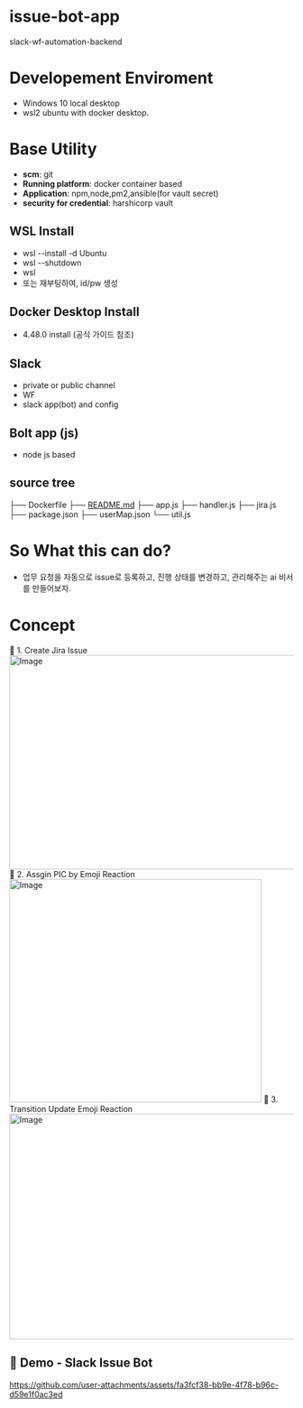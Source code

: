 # issue-bot-app
slack-wf-automation-backend
# Developement Enviroment

- Windows 10 local desktop
- wsl2 ubuntu with docker desktop.

# Base Utility

- **scm**: git
- **Running platform**: docker container based
- **Application**: npm,node,pm2,ansible(for vault secret)
- **security for credential**: harshicorp vault

## WSL Install

- wsl --install -d Ubuntu
- wsl --shutdown
- wsl
- 또는 재부팅하여, id/pw 생성

## Docker Desktop Install

- 4.48.0 install (공식 가이드 참조)

## Slack

- private or public channel
- WF
- slack app(bot) and  config

## Bolt app (js)

- node js based

## source tree

├── Dockerfile
├── [README.md](http://readme.md/)
├── app.js
├── handler.js
├── jira.js
├── package.json
├── userMap.json
└── util.js

# So What this can do?
- 업무 요청을 자동으로 issue로 등록하고, 진행 상태를 변경하고, 관리해주는 ai 비서를 만들어보자.

# Concept
📌 1. Create Jira Issue
<img width="780" height="380" alt="Image" src="https://github.com/user-attachments/assets/38acc82b-7e95-40ed-ba74-80f1f277bb40" />
📌 2. Assgin PIC by Emoji Reaction 
<img width="447" height="396" alt="Image" src="https://github.com/user-attachments/assets/51d33717-fdc2-40a2-9923-8cef646e3e96" />
📌 3. Transition Update Emoji Reaction 
<img width="813" height="400" alt="Image" src="https://github.com/user-attachments/assets/bcc0e668-574d-4c2d-b980-23a24a96e652" />




## 🎥 Demo - Slack Issue Bot
https://github.com/user-attachments/assets/fa3fcf38-bb9e-4f78-b96c-d59e1f0ac3ed
